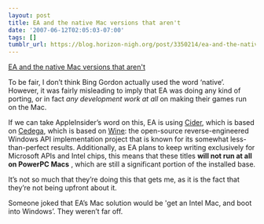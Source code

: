 ```yaml
---
layout: post
title: EA and the native Mac versions that aren't
date: '2007-06-12T02:05:03-07:00'
tags: []
tumblr_url: https://blog.horizon-nigh.org/post/3350214/ea-and-the-native-mac-versions-that-arent
---
```

[EA and the native Mac versions that aren't](http://www.appleinsider.com/articles/07/06/11/eas_new_mac_games_will_demand_intel_based_systems.html)  

To be fair, I don’t think Bing Gordon actually used the word ‘native’. However, it was fairly misleading to imply that EA was doing any kind of porting, or in fact _any development work at all_ on making their games run on the Mac.

If we can take AppleInsider’s word on this, EA is using [Cider](http://www.transgaming.com/products/cider/), which is based on [Cedega](http://www.transgaming.com/products/cedega/), which is based on [Wine](http://winehq.org/): the open-source reverse-engineered Windows API implementation project that is known for its somewhat less-than-perfect results. Additionally, as EA plans to keep writing exclusively for Microsoft APIs and Intel chips, this means that these titles **will not run at all on PowerPC Macs** , which are still a significant portion of the installed base.

It’s not so much that they’re doing this that gets me, as it is the fact that they’re not being upfront about it.

Someone joked that EA’s Mac solution would be 'get an Intel Mac, and boot into Windows’. They weren’t far off.&nbsp;

